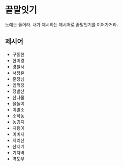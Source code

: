 # 끝말잇기
노예는 들어라. 내가 제시하는 제시어로 끝말잇기를 이어가거라.

## 제시어
- 구동현
- 현미경
- 경찰서
- 서장훈
- 훈장님
- 임꺽정
- 정발산
- 산나물
- 물놀이
- 이발소
- 소작농
- 농경지
- 지렁이
- 이미지
- 지리산
- 산지기
- 기차역
- 역도부